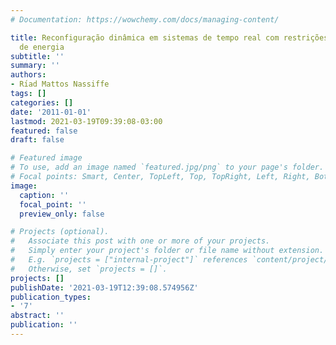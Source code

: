 ```yaml
---
# Documentation: https://wowchemy.com/docs/managing-content/

title: Reconfiguração dinâmica em sistemas de tempo real com restrições de consumo
  de energia
subtitle: ''
summary: ''
authors:
- Rı́ad Mattos Nassiffe
tags: []
categories: []
date: '2011-01-01'
lastmod: 2021-03-19T09:39:08-03:00
featured: false
draft: false

# Featured image
# To use, add an image named `featured.jpg/png` to your page's folder.
# Focal points: Smart, Center, TopLeft, Top, TopRight, Left, Right, BottomLeft, Bottom, BottomRight.
image:
  caption: ''
  focal_point: ''
  preview_only: false

# Projects (optional).
#   Associate this post with one or more of your projects.
#   Simply enter your project's folder or file name without extension.
#   E.g. `projects = ["internal-project"]` references `content/project/deep-learning/index.md`.
#   Otherwise, set `projects = []`.
projects: []
publishDate: '2021-03-19T12:39:08.574956Z'
publication_types:
- '7'
abstract: ''
publication: ''
---
```

